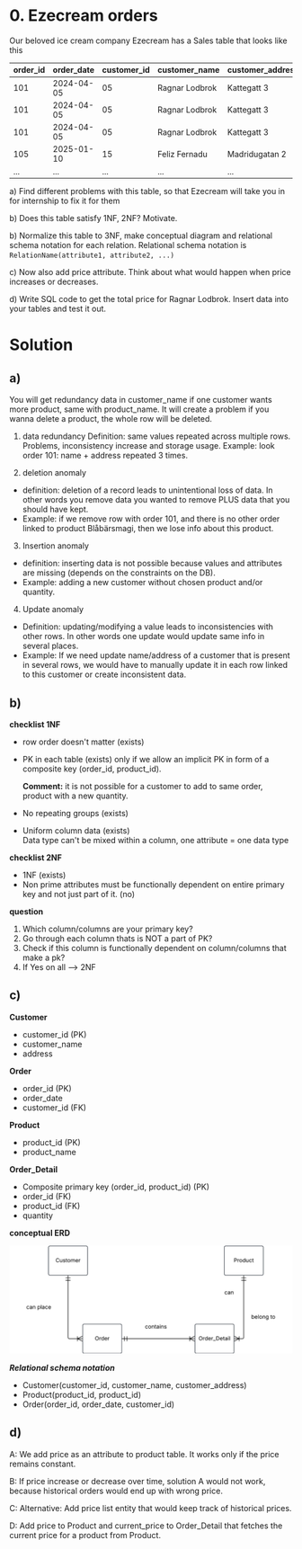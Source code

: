 # 0. Ezecream orders

Our beloved ice cream company Ezecream has a Sales table that looks like this

| order_id | order_date | customer_id | customer_name  | customer_address | product_id | product_name | quantity |
| -------- | ---------- | ----------- | -------------- | ---------------- | ---------- | ------------ | -------- |
| 101      | 2024-04-05 | 05          | Ragnar Lodbrok | Kattegatt 3      | 3          | Blåbärsmagi  | 20       |
| 101      | 2024-04-05 | 05          | Ragnar Lodbrok | Kattegatt 3      | 5          | Lakritsdröm  | 15       |
| 101      | 2024-04-05 | 05          | Ragnar Lodbrok | Kattegatt 3      | 1          | Lichipichi   | 35       |
| 105      | 2025-01-10 | 15          | Feliz Fernadu  | Madridugatan 2   | 8          | Gitlass      | 30       |
| ...      | ...        | ...         | ...            | ...              | ...        | ...          | ...      |

a) Find different problems with this table, so that Ezecream will take you in for internship to fix it for them

b) Does this table satisfy 1NF, 2NF? Motivate.

b) Normalize this table to 3NF, make conceptual diagram and relational schema notation for each relation. Relational schema notation is `RelationName(attribute1, attribute2, ...)`

c) Now also add price attribute. Think about what would happen when price increases or decreases.

d) Write SQL code to get the total price for Ragnar Lodbrok. Insert data into your tables and test it out.

# Solution 
## a)

You will get redundancy data in customer_name if one customer wants more product, same with product_name.
It will create a problem if you wanna delete a product, the whole row will be deleted.

1) data redundancy 
Definition: same values repeated across multiple rows. 
Problems, inconsistency increase and storage usage.
Example: look order 101: name + address repeated 3 times.

2) deletion anomaly
 - definition: deletion of a record leads to unintentional loss of data. In other words you remove data you wanted to remove PLUS data that you should have kept.
 - Example: if we remove row with order 101, and there is no other order linked to product Blåbärsmagi, then we lose info about this product.

3) Insertion anomaly 
- definition: inserting data is not possible because values and attributes are missing (depends on the constraints on the DB).
- Example: adding a new customer without chosen product and/or quantity.

4) Update anomaly
- Definition: updating/modifying a value leads to inconsistencies with other rows. In other words one update would update same info in several places.
- Example: If we need update name/address of a customer that is present in several rows, we would have to manually update it in each row linked to this customer or create inconsistent data.

## b)

**checklist 1NF**
- row order doesn't matter      (exists)
- PK in each table              (exists)   only if we allow an implicit PK in form of a composite key (order_id, product_id).
                                           
    **Comment:** it is not possible for a customer to add to same order, product with a new quantity. 
- No repeating groups           (exists)   
- Uniform column data           (exists)   
Data type can't be mixed within a column, one attribute = one data type

**checklist 2NF**

- 1NF                            (exists) 
- Non prime attributes must 
  be functionally dependent on 
  entire primary key and not 
  just part of it.               (no)


**question** 

1) Which column/columns are your primary key?
2) Go through each column thats is NOT a part of PK?
3) Check if this column is functionally dependent on column/columns that make a pk?
4) If Yes on all --> 2NF


## c)

**Customer**
- customer_id (PK)
- customer_name
- address

**Order**
- order_id (PK)
- order_date
- customer_id (FK)

**Product**
- product_id (PK)
- product_name

**Order_Detail**
- Composite primary key (order_id, product_id) (PK)
- order_id (FK)
- product_id (FK)
- quantity

**conceptual ERD**

<img src = "../../assets/ezecream_ERD.png">


***Relational schema notation*** 

- Customer(customer_id, customer_name, customer_address)
- Product(product_id, product_id)
- Order(order_id, order_date, customer_id)

## d)

A: We add price as an attribute to product table. It works only if the price remains constant.

B: If price increase or decrease over time, solution A would not work, because historical orders would end up with wrong price. 

C: Alternative: Add price list entity that would keep track of historical prices.

D: Add price to Product and current_price to Order_Detail that fetches the current price for a product from Product.